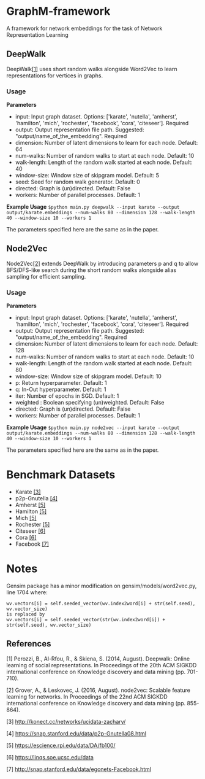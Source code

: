 # GraphM-framework
A framework for network embeddings for the task of Network Representation Learning


## DeepWalk

DeepWalk[[1]](#1) uses short random walks alongside Word2Vec to learn representations for vertices in graphs.

### Usage

**Parameters**
- input: Input graph dataset. Options: ['karate', 'nutella', 'amherst', 'hamilton', 'mich', 'rochester', 'facebook', 'cora', 'citeseer']. Required
- output: Output representation file path. Suggested: "output/name_of_the_embedding". Required
- dimension: Number of latent dimensions to learn for each node. Default: 64
- num-walks: Number of random walks to start at each node. Default: 10
- walk-length: Length of the random walk started at each node. Default: 40
- window-size: Window size of skipgram model. Default: 5
- seed: Seed for random walk generator. Default: 0
- directed: Graph is (un)directed. Default: False
- workers: Number of parallel processes. Default: 1

**Example Usage**
    ``$python main.py deepwalk --input karate --output output/karate.embeddings --num-walks 80 --dimension 128 --walk-length 40 --window-size 10 --workers 1 ``

The parameters specified here are the same as in the paper.

## Node2Vec

Node2Vec[[2]](#2) extends DeepWalk by introducing parameters p and q to allow BFS/DFS-like search during the short random walks alongside alias sampling for efficient sampling.

### Usage

**Parameters**
- input: Input graph dataset. Options: ['karate', 'nutella', 'amherst', 'hamilton', 'mich', 'rochester', 'facebook', 'cora', 'citeseer']. Required
- output: Output representation file path. Suggested: "output/name_of_the_embedding". Required
- dimension: Number of latent dimensions to learn for each node. Default: 128
- num-walks: Number of random walks to start at each node. Default: 10
- walk-length: Length of the random walk started at each node. Default: 80
- window-size: Window size of skipgram model. Default: 10
- p: Return hyperparameter. Default: 1
- q: In-Out hyperparameter. Default: 1
- iter: Number of epochs in SGD. Default: 1
- weighted  : Boolean specifying (un)weighted. Default: False
- directed: Graph is (un)directed. Default: False
- workers: Number of parallel processes. Default: 1

**Example Usage**
    ``$python main.py node2vec --input karate --output output/karate.embeddings --num-walks 80 --dimension 128 --walk-length 40 --window-size 10 --workers 1 ``

The parameters specified here are the same as in the paper.

# Benchmark Datasets
- Karate [[3]](#3)
- p2p-Gnutella [[4]](#4)
- Amherst [[5]](#5)
- Hamilton [[5]](#5)
- Mich [[5]](#5)
- Rochester [[5]](#5)
- Citeseer [[6]](#6)
- Cora [[6]](#6)
- Facebook [[7]](#7)

# Notes
Gensim package has a minor modification on gensim/models/word2vec.py, line 1704 where:

    wv.vectors[i] = self.seeded_vector(wv.index2word[i] + str(self.seed), wv.vector_size)
    is replaced by
    wv.vectors[i] = self.seeded_vector(str(wv.index2word[i]) + str(self.seed), wv.vector_size)

## References
<a id="1">[1]</a> 
Perozzi, B., Al-Rfou, R., & Skiena, S. (2014, August). Deepwalk: Online learning of social representations. In Proceedings of the 20th ACM SIGKDD international conference on Knowledge discovery and data mining (pp. 701-710).

<a id="2">[2]</a> 
Grover, A., & Leskovec, J. (2016, August). node2vec: Scalable feature learning for networks. In Proceedings of the 22nd ACM SIGKDD international conference on Knowledge discovery and data mining (pp. 855-864).

<a id="3">[3]</a> 
http://konect.cc/networks/ucidata-zachary/

<a id="4">[4]</a> 
https://snap.stanford.edu/data/p2p-Gnutella08.html

<a id="5">[5]</a> 
https://escience.rpi.edu/data/DA/fb100/

<a id="6">[6]</a> 
https://linqs.soe.ucsc.edu/data

<a id="7">[7]</a> 
http://snap.stanford.edu/data/egonets-Facebook.html